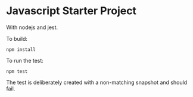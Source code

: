 Javascript Starter Project
==========================

With nodejs and jest.

To build:

	npm install

To run the test:

	npm test


The test is deliberately created with a non-matching snapshot and should fail.
